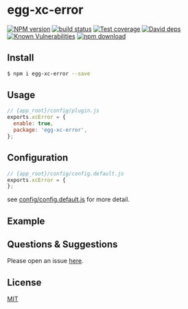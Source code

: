 # egg-xc-error

[![NPM version][npm-image]][npm-url]
[![build status][travis-image]][travis-url]
[![Test coverage][codecov-image]][codecov-url]
[![David deps][david-image]][david-url]
[![Known Vulnerabilities][snyk-image]][snyk-url]
[![npm download][download-image]][download-url]

[npm-image]: https://img.shields.io/npm/v/egg-xc-error.svg?style=flat-square
[npm-url]: https://npmjs.org/package/egg-xc-error
[travis-image]: https://img.shields.io/travis/eggjs/egg-xc-error.svg?style=flat-square
[travis-url]: https://travis-ci.org/eggjs/egg-xc-error
[codecov-image]: https://img.shields.io/codecov/c/github/eggjs/egg-xc-error.svg?style=flat-square
[codecov-url]: https://codecov.io/github/eggjs/egg-xc-error?branch=master
[david-image]: https://img.shields.io/david/eggjs/egg-xc-error.svg?style=flat-square
[david-url]: https://david-dm.org/eggjs/egg-xc-error
[snyk-image]: https://snyk.io/test/npm/egg-xc-error/badge.svg?style=flat-square
[snyk-url]: https://snyk.io/test/npm/egg-xc-error
[download-image]: https://img.shields.io/npm/dm/egg-xc-error.svg?style=flat-square
[download-url]: https://npmjs.org/package/egg-xc-error

<!--
Description here.
-->

## Install

```bash
$ npm i egg-xc-error --save
```

## Usage

```js
// {app_root}/config/plugin.js
exports.xcError = {
  enable: true,
  package: 'egg-xc-error',
};
```

## Configuration

```js
// {app_root}/config/config.default.js
exports.xcError = {
};
```

see [config/config.default.js](config/config.default.js) for more detail.

## Example

<!-- example here -->

## Questions & Suggestions

Please open an issue [here](https://github.com/eggjs/egg/issues).

## License

[MIT](LICENSE)
